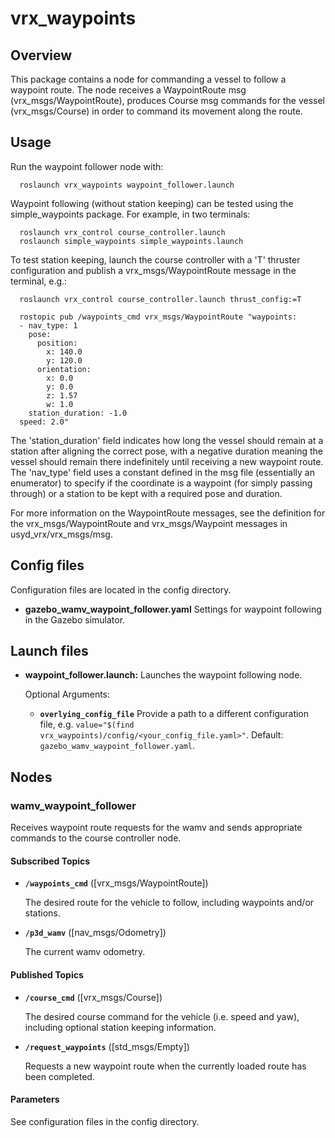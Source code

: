 # vrx_waypoints

## Overview

This package contains a node for commanding a vessel to follow a waypoint route. The
node receives a WaypointRoute msg (vrx_msgs/WaypointRoute), produces Course msg commands
for the vessel (vrx_msgs/Course) in order to command its movement along the route.

## Usage

Run the waypoint follower node with:

	  roslaunch vrx_waypoints waypoint_follower.launch

Waypoint following (without station keeping) can be tested using the simple_waypoints package. For example, in two terminals:

	  roslaunch vrx_control course_controller.launch
	  roslaunch simple_waypoints simple_waypoints.launch

To test station keeping, launch the course controller with a 'T' thruster configuration and publish a vrx_msgs/WaypointRoute message in the terminal, e.g.:

	  roslaunch vrx_control course_controller.launch thrust_config:=T

      rostopic pub /waypoints_cmd vrx_msgs/WaypointRoute "waypoints:
      - nav_type: 1
        pose:
          position:
            x: 140.0
            y: 120.0
          orientation:
            x: 0.0
            y: 0.0
            z: 1.57
            w: 1.0
        station_duration: -1.0
      speed: 2.0"

The 'station_duration' field indicates how long the vessel should remain at a station after aligning the correct pose, with a negative duration meaning the vessel should remain there indefinitely until receiving a new waypoint route. The 'nav_type' field uses a constant defined in the msg file (essentially an enumerator) to specify if the coordinate is a waypoint (for simply passing through) or a station to be kept with a required pose and duration. 

For more information on the WaypointRoute messages, see the definition for the vrx_msgs/WaypointRoute and vrx_msgs/Waypoint messages in usyd_vrx/vrx_msgs/msg. 

## Config files

Configuration files are located in the config directory.

* **gazebo_wamv_waypoint_follower.yaml** Settings for waypoint following in the Gazebo simulator.

## Launch files

* **waypoint_follower.launch:** Launches the waypoint following node.

     Optional Arguments:

     - **`overlying_config_file`** Provide a path to a different configuration file, e.g. `value="$(find vrx_waypoints)/config/<your_config_file.yaml>"`. Default: `gazebo_wamv_waypoint_follower.yaml`.

## Nodes

### wamv_waypoint_follower

Receives waypoint route requests for the wamv and sends appropriate commands to the course controller node.

#### Subscribed Topics

* **`/waypoints_cmd`** ([vrx_msgs/WaypointRoute])

	The desired route for the vehicle to follow, including waypoints and/or stations.

* **`/p3d_wamv`** ([nav_msgs/Odometry])

	The current wamv odometry.

#### Published Topics

* **`/course_cmd`** ([vrx_msgs/Course])

	The desired course command for the vehicle (i.e. speed and yaw), including optional station keeping information.

* **`/request_waypoints`** ([std_msgs/Empty])

	Requests a new waypoint route when the currently loaded route has been completed.

#### Parameters

See configuration files in the config directory.
